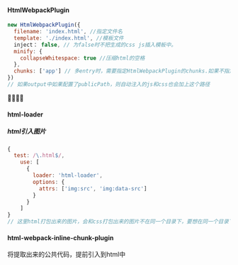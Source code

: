 #### HtmlWebpackPlugin

```js
new HtmlWebpackPlugin({
  filename: 'index.html', //指定文件名
  template: './index.html', //模板文件
  inject： false, // 为false时不把生成的css js插入模板中。
  minify: {
    collapseWhitespace: true //压缩html的空格
  },
  chunks: ['app'] // 多entry时，需要指定HtmlWebpackPlugin的chunks.如果不指定，则有几个entry都会被注入该chunks中
})
// 如果output中如果配置了publicPath，则自动注入的js和css也会加上这个路径
```



#### html-loader

##### html引入图片

```js
{
  test: /\.html$/,
    use: [
      {
        loader: 'html-loader',
        options: {
          attrs: ['img:src', 'img:data-src']
        }
      }
    ]
}
// 这里html打包出来的图片，会和css打包出来的图片不在同一个目录下，要想在同一个目录下，就必须将url-loader中的publicPath， retina删除， 并指定绝对路径outputPath指到html打包后图片的目录中。但是这样，css中的图片都会显示不出来。因为css的打包后文件位置和html的位置肯定不同，所以想显示出来，就需要将output的pu blicPath:'/',但是这样必须在起服务下才能访问到绝对路径的图片
```



#### html-webpack-inline-chunk-plugin

将提取出来的公共代码，提前引入到html中